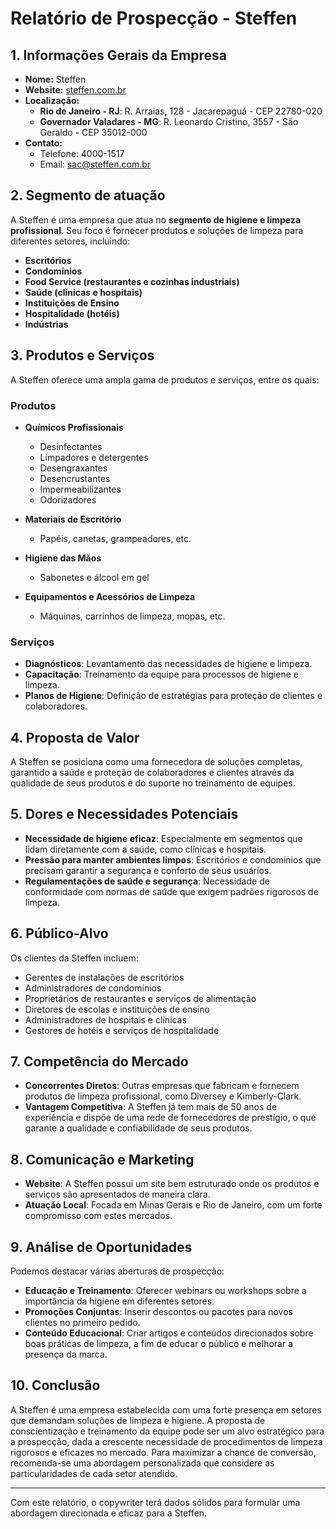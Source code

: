 # Relatório de Prospecção - Steffen

## 1. Informações Gerais da Empresa
- **Nome:** Steffen
- **Website:** [steffen.com.br](https://steffen.com.br)
- **Localização:** 
  - **Rio de Janeiro - RJ**: R. Arraias, 128 - Jacarepaguá - CEP 22780-020
  - **Governador Valadares - MG**: R. Leonardo Cristino, 3557 - São Geraldo - CEP 35012-000
- **Contato:** 
  - Telefone: 4000-1517
  - Email: sac@steffen.com.br

## 2. Segmento de atuação
A Steffen é uma empresa que atua no **segmento de higiene e limpeza profissional**. Seu foco é fornecer produtos e soluções de limpeza para diferentes setores, incluindo:

- **Escritórios**
- **Condomínios**
- **Food Service (restaurantes e cozinhas industriais)**
- **Saúde (clínicas e hospitais)**
- **Instituições de Ensino**
- **Hospitalidade (hotéis)**
- **Indústrias**

## 3. Produtos e Serviços
A Steffen oferece uma ampla gama de produtos e serviços, entre os quais:

### Produtos
- **Químicos Profissionais**
  - Desinfectantes
  - Limpadores e detergentes
  - Desengraxantes
  - Desencrustantes
  - Impermeabilizantes
  - Odorizadores

- **Materiais de Escritório**
  - Papéis, canetas, grampeadores, etc.

- **Higiene das Mãos**
  - Sabonetes e álcool em gel

- **Equipamentos e Acessórios de Limpeza**
  - Máquinas, carrinhos de limpeza, mopas, etc.

### Serviços
- **Diagnósticos**: Levantamento das necessidades de higiene e limpeza.
- **Capacitação**: Treinamento da equipe para processos de higiene e limpeza.
- **Planos de Higiene**: Definição de estratégias para proteção de clientes e colaboradores.

## 4. Proposta de Valor
A Steffen se posiciona como uma fornecedora de soluções completas, garantido a saúde e proteção de colaboradores e clientes através da qualidade de seus produtos e do suporte no treinamento de equipes.

## 5. Dores e Necessidades Potenciais
- **Necessidade de higiene eficaz**: Especialmente em segmentos que lidam diretamente com a saúde, como clínicas e hospitais.
- **Pressão para manter ambientes limpos**: Escritórios e condomínios que precisam garantir a segurança e conforto de seus usuários.
- **Regulamentações de saúde e segurança**: Necessidade de conformidade com normas de saúde que exigem padrões rigorosos de limpeza.

## 6. Público-Alvo
Os clientes da Steffen incluem:
- Gerentes de instalações de escritórios
- Administradores de condomínios
- Proprietários de restaurantes e serviços de alimentação
- Diretores de escolas e instituições de ensino
- Administradores de hospitais e clínicas
- Gestores de hotéis e serviços de hospitalidade

## 7. Competência do Mercado
- **Concorrentes Diretos**: Outras empresas que fabricam e fornecem produtos de limpeza profissional, como Diversey e Kimberly-Clark.
- **Vantagem Competitiva**: A Steffen já tem mais de 50 anos de experiência e dispõe de uma rede de fornecedores de prestígio, o que garante a qualidade e confiabilidade de seus produtos.

## 8. Comunicação e Marketing
- **Website**: A Steffen possui um site bem estruturado onde os produtos e serviços são apresentados de maneira clara.
- **Atuação Local**: Focada em Minas Gerais e Rio de Janeiro, com um forte compromisso com estes mercados.

## 9. Análise de Oportunidades
Podemos destacar várias aberturas de prospecção:
- **Educação e Treinamento**: Oferecer webinars ou workshops sobre a importância da higiene em diferentes setores.
- **Promoções Conjuntas**: Inserir descontos ou pacotes para novos clientes no primeiro pedido.
- **Conteúdo Educacional**: Criar artigos e conteúdos direcionados sobre boas práticas de limpeza, a fim de educar o público e melhorar a presença da marca.

## 10. Conclusão
A Steffen é uma empresa estabelecida com uma forte presença em setores que demandam soluções de limpeza e higiene. A proposta de conscientização e treinamento da equipe pode ser um alvo estratégico para a prospecção, dada a crescente necessidade de procedimentos de limpeza rigorosos e eficazes no mercado. Para maximizar a chance de conversão, recomenda-se uma abordagem personalizada que considere as particularidades de cada setor atendido. 

---

Com este relatório, o copywriter terá dados sólidos para formular uma abordagem direcionada e eficaz para a Steffen.